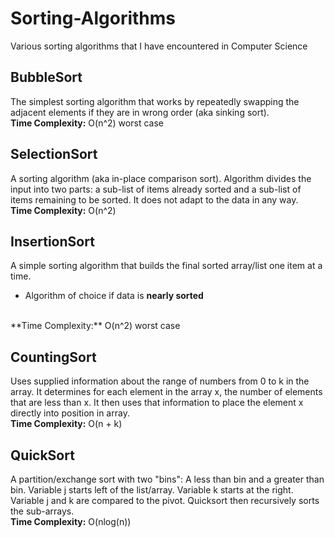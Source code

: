 # Sorting-Algorithms
Various sorting algorithms that I have encountered in Computer Science

## BubbleSort
The simplest sorting algorithm that works by repeatedly swapping the adjacent elements if they are in wrong order (aka sinking sort).
<br>
**Time Complexity:** O(n^2) worst case

## SelectionSort
A sorting algorithm (aka in-place comparison sort). Algorithm divides the input into two parts: a sub-list of items already sorted and a sub-list of items remaining to be sorted.
It does not adapt to the data in any way. 
<br>
**Time Complexity:** O(n^2)

## InsertionSort
A simple sorting algorithm that builds the final sorted array/list one item at a time.
- Algorithm of choice if data is **nearly sorted**

<br>
**Time Complexity:** O(n^2) worst case

## CountingSort
Uses supplied information about the range of numbers from 0 to k in the array. 
It determines for each element in the array x, the number of elements that are less than x.
It then uses that information to place the element x directly into position in array.
<br>
**Time Complexity:** O(n + k)

## QuickSort
A partition/exchange sort with two "bins": A less than bin and a greater than bin.
Variable j starts left of the list/array. Variable k starts at the right.
Variable j and k are compared to the pivot.
Quicksort then recursively sorts the sub-arrays.
<br>
**Time Complexity:** O(nlog(n))
